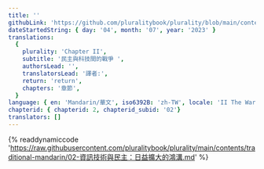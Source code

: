 ```yaml
---
title: ''
githubLink: 'https://github.com/pluralitybook/plurality/blob/main/contents/traditional-mandarin/02-資訊技術與民主：日益擴大的鴻溝.md'
dateStartedString: { day: '04', month: '07', year: '2023' }
translations:
  {
    plurality: 'Chapter II',
    subtitle: '民主與科技間的戰爭 ',
    authorsLead: '',
    translatorsLead: '譯者:',
    return: 'return',
    chapters: '章節',
  }
language: { en: 'Mandarin/華文', iso6392B: 'zh-TW', locale: 'II The War Between Democracy and Technology' }
chapterid: { chapterid: 2, chapterid_subid: '02'}
translators: []
---
```

{% readdynamiccode 'https://raw.githubusercontent.com/pluralitybook/plurality/main/contents/traditional-mandarin/02-資訊技術與民主：日益擴大的鴻溝.md' %}